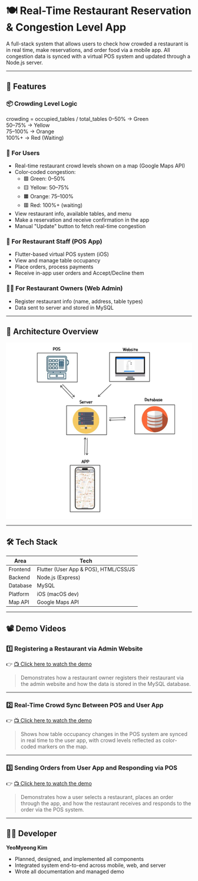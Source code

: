 # 🍽️ Real-Time Restaurant Reservation & Congestion Level App

A full-stack system that allows users to check how crowded a restaurant is in real time, make reservations, and order food via a mobile app. All congestion data is synced with a virtual POS system and updated through a Node.js server.

---

## 📌 Features

### 📦 Crowding Level Logic
crowding = occupied_tables / total_tables
0–50%     → Green  
50–75%    → Yellow  
75–100%   → Orange  
100%+     → Red (Waiting)

### 👤 For Users
- Real-time restaurant crowd levels shown on a map (Google Maps API)
- Color-coded congestion:
  - 🟩 Green: 0–50%
  - 🟨 Yellow: 50–75%
  - 🟧 Orange: 75–100%
  - 🟥 Red: 100%+ (waiting)
- View restaurant info, available tables, and menu
- Make a reservation and receive confirmation in the app
- Manual "Update" button to fetch real-time congestion

### 🧾 For Restaurant Staff (POS App)
- Flutter-based virtual POS system (iOS)
- View and manage table occupancy
- Place orders, process payments
- Receive in-app user orders and Accept/Decline them

### 🧑‍💻 For Restaurant Owners (Web Admin)
- Register restaurant info (name, address, table types)
- Data sent to server and stored in MySQL

---

## 🧩 Architecture Overview

![Architecture Diagram](./architecture.jpeg)

---

## 🛠 Tech Stack

| Area        | Tech                                   |
|-------------|----------------------------------------|
| Frontend    | Flutter (User App & POS), HTML/CSS/JS |
| Backend     | Node.js (Express)                     |
| Database    | MySQL                                  |
| Platform    | iOS (macOS dev)                        |
| Map API     | Google Maps API                        |

---

## 📽 Demo Videos

### 1️⃣ Registering a Restaurant via Admin Website
👉 [📺 Click here to watch the demo](https://github.com/zpdl768/restaurant-project/issues/1)  
> Demonstrates how a restaurant owner registers their restaurant via the admin website and how the data is stored in the MySQL database.

---

### 2️⃣ Real-Time Crowd Sync Between POS and User App
👉 [📺 Click here to watch the demo](https://github.com/user-attachments/assets/fccff311-fba6-43ad-8df6-924420c3b5c2)  
> Shows how table occupancy changes in the POS system are synced in real time to the user app, with crowd levels reflected as color-coded markers on the map.

---

### 3️⃣ Sending Orders from User App and Responding via POS
👉 [📺 Click here to watch the demo](https://github.com/user-attachments/assets/92f16d1c-859c-4028-aaef-83c567a4d040)  
> Demonstrates how a user selects a restaurant, places an order through the app, and how the restaurant receives and responds to the order via the POS system.

---

## 🧑‍🎓 Developer

**YeoMyeong Kim**

- Planned, designed, and implemented all components  
- Integrated system end-to-end across mobile, web, and server  
- Wrote all documentation and managed demo


